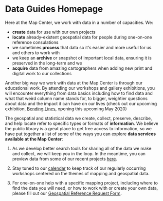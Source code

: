 # Data Guides Homepage

Here at the Map Center, we work with data in a number of capacities. We:

 - **create** data for use with our own projects
 - **locate** already-existent geospatial data for people during one-on-one reference consulations
 - we sometimes **process** that data so it's easier and more useful for us and others to work with 
 - we keep an **archive** or snapshot of important local data, ensuring it is preserved in the long-term and we
 - **acquire** data from amazing cartographers when adding new print and digital work to our collections


Another big way we work with data at the Map Center is through our educational work. By attending our workshops and gallery exhibitions, you will encounter everything from data basics including how to find data and what that weird column name stands for, to bigger,
weightier questions about data and the impact it can have on our lives (check out our upcoming exhibition, [Bending Lines](https://www.leventhalmap.org/exhibitions/#upcoming "Bending Lines"), opening this upcoming May 2020)

The geospatial and statistical data we create, collect, preserve, describe, and help locate refer to specific types or formats of **information**. We believe the public library is a great place to get free access to information, so we have put together a list of some of the ways you can explore **data services available at the Map Center**:


1. As we develop better search tools for sharing all of the data we make and collect, we will keep you in the loop.
In the meantime, you can preview data from some of our recent projects [here](https://github.com/nblmc/geodata "here").

2. Stay tuned to our [calendar](https://www.leventhalmap.org/calendar "calendar") to keep track of our regularly occurring workshops centered on the themes of mapping and geospatial data. 

3. For one-on-one help with a specific mapping project, including where to find the data you will need, or how to work with or create your own data, please fill out our [Geospatial Reference Request Form](https://www.leventhalmap.org/research/geospatial-data/ "Geospatial Reference Request Form").





